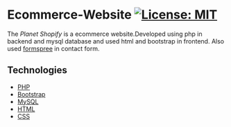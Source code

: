 # Ecommerce-Website [![License: MIT](https://img.shields.io/badge/License-MIT-yellow.svg)](https://opensource.org/licenses/MIT)

The _Planet Shopify_ is a ecommerce website.Developed using php in backend and mysql database and used html and bootstrap in frontend.
Also used [formspree](https://formspree.io) in contact form.

## Technologies

- [PHP](https://www.php.net/docs.php)
- [Bootstrap](https://getbootstrap.com)
- [MySQL](https://www.mysql.com)
- [HTML](https://www.w3schools.com/html/default.asp)
- [CSS](https://www.w3schools.com/css/default.asp)
